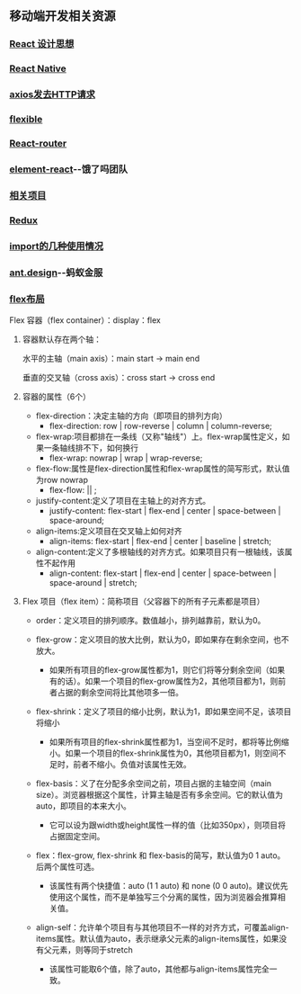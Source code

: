 ## 移动端开发相关资源

### [React 设计思想](https://github.com/react-guide/react-basic)

### [React Native](http://reactnative.cn/docs/0.47/getting-started.html#content)

### [axios发去HTTP请求](https://www.kancloud.cn/yunye/axios/234845)

### [flexible](https://github.com/amfe/lib-flexible/blob/2.0/README.md)

### [React-router](https://react-guide.github.io/react-router-cn/docs/Introduction.html)

### [element-react](https://eleme.github.io/element-react/#/zh-CN/quick-start)--饿了吗团队

### [相关项目](https://github.com/DigAg/digag-pc-react/issues)

### [Redux](http://www.redux.org.cn/index.html)

### [import的几种使用情况](https://developer.mozilla.org/zh-CN/docs/Web/JavaScript/Reference/Statements/import)

### [ant.design](https://ant.design/docs/react/introduce-cn)--蚂蚁金服

### [flex布局](http://www.ruanyifeng.com/blog/2015/07/flex-grammar.html)

Flex 容器（flex container）：display：flex

1. 容器默认存在两个轴：

	水平的主轴（main axis）：main start -> main end

	垂直的交叉轴（cross axis）：cross start -> cross end

2. 容器的属性（6个）

	* flex-direction：决定主轴的方向（即项目的排列方向）
		* flex-direction: row | row-reverse | column | column-reverse;		
	* flex-wrap:项目都排在一条线（又称"轴线"）上。flex-wrap属性定义，如果一条轴线排不下，如何换行
		*  flex-wrap: nowrap | wrap | wrap-reverse;	
	* flex-flow:属性是flex-direction属性和flex-wrap属性的简写形式，默认值为row nowrap
		*  flex-flow: <flex-direction> || <flex-wrap>;	
	* justify-content:定义了项目在主轴上的对齐方式。
		*  justify-content: flex-start | flex-end | center | space-between | space-around;	
	* align-items:定义项目在交叉轴上如何对齐
		* align-items: flex-start | flex-end | center | baseline | stretch;
	* align-content:定义了多根轴线的对齐方式。如果项目只有一根轴线，该属性不起作用
		*  align-content: flex-start | flex-end | center | space-between | space-around | stretch;
3. Flex 项目（flex item）：简称项目（父容器下的所有子元素都是项目）

	* order：定义项目的排列顺序。数值越小，排列越靠前，默认为0。
	
	* flex-grow：定义项目的放大比例，默认为0，即如果存在剩余空间，也不放大。
		* 如果所有项目的flex-grow属性都为1，则它们将等分剩余空间（如果有的话）。如果一个项目的flex-grow属性为2，其他项目都为1，则前者占据的剩余空间将比其他项多一倍。 
	* flex-shrink：定义了项目的缩小比例，默认为1，即如果空间不足，该项目将缩小
		* 如果所有项目的flex-shrink属性都为1，当空间不足时，都将等比例缩小。如果一个项目的flex-shrink属性为0，其他项目都为1，则空间不足时，前者不缩小。负值对该属性无效。
	
	* flex-basis：义了在分配多余空间之前，项目占据的主轴空间（main size）。浏览器根据这个属性，计算主轴是否有多余空间。它的默认值为auto，即项目的本来大小。
		* 它可以设为跟width或height属性一样的值（比如350px），则项目将占据固定空间。 
	* flex：flex-grow, flex-shrink 和 flex-basis的简写，默认值为0 1 auto。后两个属性可选。
		* 该属性有两个快捷值：auto (1 1 auto) 和 none (0 0 auto)。建议优先使用这个属性，而不是单独写三个分离的属性，因为浏览器会推算相关值。
	
	* align-self：允许单个项目有与其他项目不一样的对齐方式，可覆盖align-items属性。默认值为auto，表示继承父元素的align-items属性，如果没有父元素，则等同于stretch
		* 该属性可能取6个值，除了auto，其他都与align-items属性完全一致。




